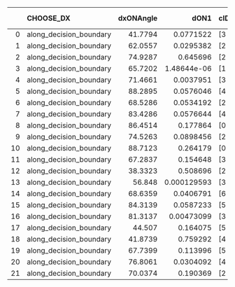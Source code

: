 |    | CHOOSE_DX               |   dxONAngle |        dON1 | cIDON1   |   dON_patch_1 |   nTON |         dON |   dxOFFAngle |       dOFF1 | cIDOFF1   |   dOFF_patch_1 |   nTOFF |        dOFF | SUCCESS   |   nExp |   dual_point_id |   subpoint_time_seconds |   total_execution_time |       logp |         dOFF/dON | Vote dOFF>dON   |
|---:|:------------------------|------------:|------------:|:---------|--------------:|-------:|------------:|-------------:|------------:|:----------|---------------:|--------:|------------:|:----------|-------:|----------------:|------------------------:|-----------------------:|-----------:|-----------------:|:----------------|
|  0 | along_decision_boundary |     41.7794 | 0.0771522   | [3 7]    |   0.0771522   |      1 | 0.0771522   |      63.2948 | 0.570311    | [3 7]     |    0.570311    |       1 | 0.570311    | True      |      1 |               5 |                3.8029   |                8.91702 |  0         |      7.39203     | True            |
|  1 | along_decision_boundary |     62.0557 | 0.0295382   | [2 8]    |   0.0295382   |      1 | 0.0295382   |      87.6631 | 0.0230612   | [2 8]     |    0.0230612   |       1 | 0.0230612   | False     |      2 |              32 |                0.627829 |               54.0299  | -0.5       |      0.780724    | False           |
|  2 | along_decision_boundary |     74.9287 | 0.645696    | [2 6]    |   0.645696    |      1 | 0.645696    |      51.196  | 0.188188    | [2 6]     |    0.188188    |       1 | 0.188188    | False     |      3 |              43 |                2.91329  |               62.9288  | -0         |      0.291449    | False           |
|  3 | along_decision_boundary |     65.7202 | 1.48644e-06 | [1 5]    |   1.48644e-06 |      1 | 1.48644e-06 |      78.2643 | 0.416283    | [0 5]     |    0.416283    |       1 | 0.416283    | True      |      4 |              53 |                1.82098  |               82.2719  | -0.166667  | 280055           | True            |
|  4 | along_decision_boundary |     71.4661 | 0.0037951   | [3 4]    |   0.0037951   |      1 | 0.0037951   |      85.1282 | 0.0814689   | [3 4]     |    0.0814689   |       1 | 0.0814689   | True      |      5 |             103 |                1.24221  |              159.315   | -0         |     21.4669      | True            |
|  5 | along_decision_boundary |     88.2895 | 0.0576046   | [4 9]    |   0.0576046   |      1 | 0.0576046   |      68.3404 | 0.0258462   | [4 9]     |    0.0258462   |       1 | 0.0258462   | False     |      6 |             136 |                1.21339  |              210.552   | -0.1       |      0.448682    | False           |
|  6 | along_decision_boundary |     68.5286 | 0.0534192   | [2 4]    |   0.0534192   |      1 | 0.0534192   |      63.1195 | 0.5353      | [2 4]     |    0.5353      |       1 | 0.5353      | True      |      7 |             196 |                2.19498  |              293.804   | -0         |     10.0207      | True            |
|  7 | along_decision_boundary |     83.4286 | 0.0576644   | [4 5]    |   0.0576644   |      1 | 0.0576644   |      79.1183 | 0.362258    | [4 5]     |    0.362258    |       1 | 0.362258    | True      |      8 |             221 |                1.86683  |              323.319   | -0.0714286 |      6.28218     | True            |
|  8 | along_decision_boundary |     86.4514 | 0.177864    | [0 9]    |   0.177864    |      1 | 0.177864    |      66.3571 | 0.229293    | [1 9]     |    0.229293    |       1 | 0.229293    | True      |      9 |             255 |                2.20214  |              366.258   | -0.25      |      1.28915     | True            |
|  9 | along_decision_boundary |     74.5263 | 0.0898456   | [2 8]    |   0.0898456   |      1 | 0.0898456   |      75.4945 | 0.0748952   | [2 8]     |    0.0748952   |       1 | 0.0748952   | False     |     10 |             258 |                1.13094  |              377.119   | -0.5       |      0.833599    | False           |
| 10 | along_decision_boundary |     88.7123 | 0.264179    | [0 9]    |   0.264179    |      1 | 0.264179    |      51.1484 | 6.60185e-05 | [1 9]     |    6.60185e-05 |       1 | 6.60185e-05 | False     |     11 |             287 |                1.50977  |              423.369   | -0.2       |      0.000249901 | False           |
| 11 | along_decision_boundary |     67.2837 | 0.154648    | [3 5]    |   0.154648    |      1 | 0.154648    |      84.2981 | 2.54929     | [3 5]     |    2.54929     |       1 | 2.54929     | True      |     12 |             319 |                9.6328   |              471.438   | -0.0454545 |     16.4845      | True            |
| 12 | along_decision_boundary |     38.3323 | 0.508696    | [2 8]    |   0.508696    |      1 | 0.508696    |      42.4764 | 0.444781    | [2 8]     |    0.444781    |       1 | 0.444781    | False     |     13 |             321 |                2.56207  |              475.961   | -0.166667  |      0.874355    | False           |
| 13 | along_decision_boundary |     56.848  | 0.000129593 | [3 7]    |   0.000129593 |      1 | 0.000129593 |      71.3751 | 0.000640997 | [3 7]     |    0.000640997 |       1 | 0.000640997 | True      |     14 |             324 |                0.513853 |              479.711   | -0.0384615 |      4.94621     | True            |
| 14 | along_decision_boundary |     68.6359 | 0.0406791   | [6 9]    |   0.0406791   |      1 | 0.0406791   |      63.4386 | 0.0561476   | [6 9]     |    0.0561476   |       1 | 0.0561476   | True      |     15 |             339 |                1.49471  |              495.91    | -0.142857  |      1.38026     | True            |
| 15 | along_decision_boundary |     84.3139 | 0.0587233   | [5 7]    |   0.0587233   |      1 | 0.0587233   |      73.8243 | 0.184944    | [5 7]     |    0.184944    |       1 | 0.184944    | True      |     16 |             349 |                2.61569  |              504.964   | -0.3       |      3.14942     | True            |
| 16 | along_decision_boundary |     81.3137 | 0.00473099  | [3 7]    |   0.00473099  |      1 | 0.00473099  |      85.5018 | 0.262957    | [3 7]     |    0.262957    |       1 | 0.262957    | True      |     17 |             365 |                1.92842  |              528.947   | -0.5       |     55.5817      | True            |
| 17 | along_decision_boundary |     44.507  | 0.164075    | [5 7]    |   0.164075    |      1 | 0.164075    |      47.127  | 0.110494    | [5 7]     |    0.110494    |       1 | 0.110494    | False     |     18 |             416 |                1.01638  |              597.008   | -0.735294  |      0.673434    | False           |
| 18 | along_decision_boundary |     41.8739 | 0.759292    | [4 7]    |   0.759292    |      1 | 0.759292    |      42.8552 | 0.042351    | [4 7]     |    0.042351    |       1 | 0.042351    | False     |     19 |             428 |                2.54575  |              618.172   | -0.444444  |      0.055777    | False           |
| 19 | along_decision_boundary |     67.7399 | 0.113996    | [5 6]    |   0.113996    |      1 | 0.113996    |      77.1774 | 0.0974666   | [5 6]     |    0.0974666   |       1 | 0.0974666   | False     |     20 |             444 |                1.54     |              649.306   | -0.236842  |      0.854997    | False           |
| 20 | along_decision_boundary |     76.8061 | 0.0304092   | [4 5]    |   0.0304092   |      1 | 0.0304092   |      75.5116 | 0.293445    | [4 5]     |    0.293445    |       1 | 0.293445    | True      |     21 |             463 |                2.27932  |              674.214   | -0.1       |      9.64988     | True            |
| 21 | along_decision_boundary |     70.0374 | 0.190369    | [2 5]    |   0.190369    |      1 | 0.190369    |      47.7807 | 0.331842    | [2 5]     |    0.331842    |       1 | 0.331842    | True      |     22 |             500 |                2.63139  |              737.976   | -0.214286  |      1.74315     | True            |